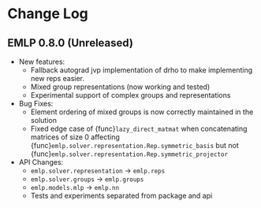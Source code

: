 # Change Log

<!---
This is a comment.
Remember to align the itemized text with the first line of an item within a list.
-->

## EMLP 0.8.0 (Unreleased)

* New features:
  * Fallback autograd jvp implementation of drho to make implementing new reps easier.
  * Mixed group representations (now working and tested)
  * Experimental support of complex groups and representations
* Bug Fixes:
  * Element ordering of mixed groups is now correctly maintained in the solution
  * Fixed edge case of {func}`lazy_direct_matmat` when concatenating matrices of size 0 
    affecting {func}`emlp.solver.representation.Rep.symmetric_basis` but not 
    {func}`emlp.solver.representation.Rep.symmetric_projector`
* API Changes:
  * `emlp.solver.representation` -> `emlp.reps`
  * `emlp.solver.groups` -> `emlp.groups`
  * `emlp.models.mlp` -> `emlp.nn`
  * Tests and experiments separated from package and api

